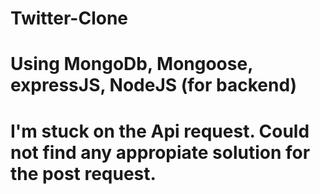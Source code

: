 # Twitter-Clone
# Using MongoDb, Mongoose, expressJS, NodeJS (for backend)
# I'm stuck on the Api request. Could not find any appropiate solution for the post request.